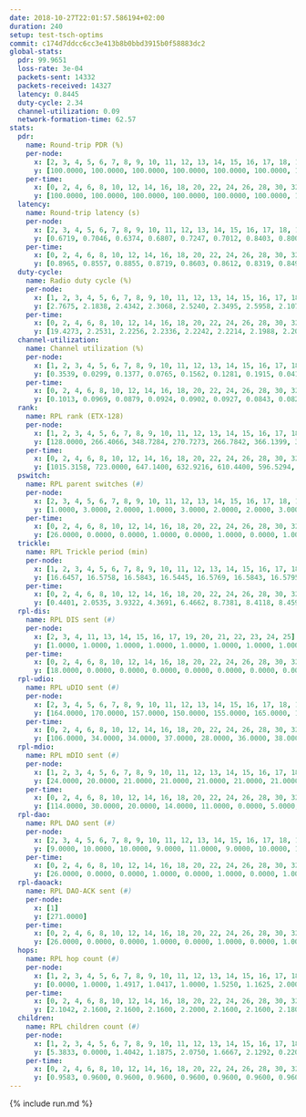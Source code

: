 ```yaml
---
date: 2018-10-27T22:01:57.586194+02:00
duration: 240
setup: test-tsch-optims
commit: c174d7ddcc6cc3e413b8b0bbd3915b0f58883dc2
global-stats:
  pdr: 99.9651
  loss-rate: 3e-04
  packets-sent: 14332
  packets-received: 14327
  latency: 0.8445
  duty-cycle: 2.34
  channel-utilization: 0.09
  network-formation-time: 62.57
stats:
  pdr:
    name: Round-trip PDR (%)
    per-node:
      x: [2, 3, 4, 5, 6, 7, 8, 9, 10, 11, 12, 13, 14, 15, 16, 17, 18, 19, 20, 21, 22, 23, 24, 25]
      y: [100.0000, 100.0000, 100.0000, 100.0000, 100.0000, 100.0000, 100.0000, 100.0000, 100.0000, 100.0000, 100.0000, 100.0000, 100.0000, 100.0000, 100.0000, 100.0000, 100.0000, 100.0000, 99.8336, 100.0000, 100.0000, 100.0000, 99.3220, 100.0000]
    per-time:
      x: [0, 2, 4, 6, 8, 10, 12, 14, 16, 18, 20, 22, 24, 26, 28, 30, 32, 34, 36, 38, 40, 42, 44, 46, 48, 50, 52, 54, 56, 58, 60, 62, 64, 66, 68, 70, 72, 74, 76, 78, 80, 82, 84, 86, 88, 90, 92, 94, 96, 98, 100, 102, 104, 106, 108, 110, 112, 114, 116, 118, 120, 122, 124, 126, 128, 130, 132, 134, 136, 138, 140, 142, 144, 146, 148, 150, 152, 154, 156, 158, 160, 162, 164, 166, 168, 170, 172, 174, 176, 178, 180, 182, 184, 186, 188, 190, 192, 194, 196, 198, 200, 202, 204, 206, 208, 210, 212, 214, 216, 218, 220, 222, 224, 226, 228, 230, 232, 234, 236, 238]
      y: [100.0000, 100.0000, 100.0000, 100.0000, 100.0000, 100.0000, 100.0000, 100.0000, 100.0000, 100.0000, 100.0000, 100.0000, 100.0000, 100.0000, 100.0000, 100.0000, 100.0000, 100.0000, 100.0000, 100.0000, 100.0000, 100.0000, 100.0000, 100.0000, 100.0000, 100.0000, 100.0000, 100.0000, 100.0000, 100.0000, 100.0000, 100.0000, 100.0000, 100.0000, 100.0000, 100.0000, 100.0000, 100.0000, 100.0000, 100.0000, 100.0000, 100.0000, 100.0000, 100.0000, 100.0000, 100.0000, 100.0000, 100.0000, 100.0000, 100.0000, 100.0000, 100.0000, 100.0000, 100.0000, 100.0000, 100.0000, 100.0000, 100.0000, 100.0000, 100.0000, 100.0000, 100.0000, 99.1667, 97.5000, 100.0000, 99.1667, 100.0000, 100.0000, 100.0000, 100.0000, 100.0000, 100.0000, 100.0000, 100.0000, 100.0000, 100.0000, 100.0000, 100.0000, 100.0000, 100.0000, 100.0000, 100.0000, 100.0000, 100.0000, 100.0000, 100.0000, 100.0000, 100.0000, 100.0000, 100.0000, 100.0000, 100.0000, 100.0000, 100.0000, 100.0000, 100.0000, 100.0000, 100.0000, 100.0000, 100.0000, 100.0000, 100.0000, 100.0000, 100.0000, 100.0000, 100.0000, 100.0000, 100.0000, 100.0000, 100.0000, 100.0000, 100.0000, 100.0000, 100.0000, 100.0000, 100.0000, 100.0000, 100.0000, 100.0000, 100.0000]
  latency:
    name: Round-trip latency (s)
    per-node:
      x: [2, 3, 4, 5, 6, 7, 8, 9, 10, 11, 12, 13, 14, 15, 16, 17, 18, 19, 20, 21, 22, 23, 24, 25]
      y: [0.6719, 0.7046, 0.6374, 0.6807, 0.7247, 0.7012, 0.8403, 0.8003, 0.7543, 0.8347, 0.7340, 0.7889, 0.9024, 0.8515, 0.8361, 0.8446, 0.9173, 0.9508, 1.0175, 0.9660, 0.9296, 1.0674, 1.0839, 1.0129]
    per-time:
      x: [0, 2, 4, 6, 8, 10, 12, 14, 16, 18, 20, 22, 24, 26, 28, 30, 32, 34, 36, 38, 40, 42, 44, 46, 48, 50, 52, 54, 56, 58, 60, 62, 64, 66, 68, 70, 72, 74, 76, 78, 80, 82, 84, 86, 88, 90, 92, 94, 96, 98, 100, 102, 104, 106, 108, 110, 112, 114, 116, 118, 120, 122, 124, 126, 128, 130, 132, 134, 136, 138, 140, 142, 144, 146, 148, 150, 152, 154, 156, 158, 160, 162, 164, 166, 168, 170, 172, 174, 176, 178, 180, 182, 184, 186, 188, 190, 192, 194, 196, 198, 200, 202, 204, 206, 208, 210, 212, 214, 216, 218, 220, 222, 224, 226, 228, 230, 232, 234, 236, 238]
      y: [0.8965, 0.8557, 0.8855, 0.8719, 0.8603, 0.8612, 0.8319, 0.8492, 0.8746, 0.8486, 0.8676, 0.8801, 0.8704, 0.8651, 0.8737, 0.8740, 0.8628, 0.8600, 0.8422, 0.8458, 0.8629, 0.8769, 0.8716, 0.8430, 0.8564, 0.8475, 0.8494, 0.8416, 0.8761, 0.8487, 0.8591, 0.9111, 0.8959, 0.8803, 0.8873, 0.8554, 0.8759, 0.8559, 0.8585, 0.8841, 0.8846, 0.8746, 0.8716, 0.8455, 0.8388, 0.8709, 0.8866, 0.8931, 0.8600, 0.8530, 0.8657, 0.8671, 0.8730, 0.8670, 0.8669, 0.8685, 0.8433, 0.8516, 0.8515, 0.8480, 0.8491, 0.8683, 0.8508, 0.8311, 0.8554, 0.8321, 0.8251, 0.8323, 0.8472, 0.8685, 0.8427, 0.8894, 0.8250, 0.8336, 0.8397, 0.8286, 0.8281, 0.8393, 0.8341, 0.8261, 0.8308, 0.8136, 0.8082, 0.8423, 0.8123, 0.8154, 0.8380, 0.8098, 0.8189, 0.8335, 0.8104, 0.8029, 0.8158, 0.8221, 0.8237, 0.8231, 0.8012, 0.7983, 0.7947, 0.8025, 0.7909, 0.8269, 0.7984, 0.7933, 0.7881, 0.7930, 0.8084, 0.8359, 0.8113, 0.7999, 0.8276, 0.8169, 0.8610, 0.8592, 0.8202, 0.8313, 0.8236, 0.7756, 0.8034, 0.7729]
  duty-cycle:
    name: Radio duty cycle (%)
    per-node:
      x: [1, 2, 3, 4, 5, 6, 7, 8, 9, 10, 11, 12, 13, 14, 15, 16, 17, 18, 19, 20, 21, 22, 23, 24, 25]
      y: [2.7675, 2.1838, 2.4342, 2.3068, 2.5240, 2.3495, 2.5958, 2.1075, 2.1505, 2.1362, 2.1916, 2.2617, 2.6333, 2.2474, 2.3604, 2.3205, 2.2300, 2.4044, 2.3607, 2.3485, 2.2372, 2.3398, 2.2872, 2.4382, 2.3352]
    per-time:
      x: [0, 2, 4, 6, 8, 10, 12, 14, 16, 18, 20, 22, 24, 26, 28, 30, 32, 34, 36, 38, 40, 42, 44, 46, 48, 50, 52, 54, 56, 58, 60, 62, 64, 66, 68, 70, 72, 74, 76, 78, 80, 82, 84, 86, 88, 90, 92, 94, 96, 98, 100, 102, 104, 106, 108, 110, 112, 114, 116, 118, 120, 122, 124, 126, 128, 130, 132, 134, 136, 138, 140, 142, 144, 146, 148, 150, 152, 154, 156, 158, 160, 162, 164, 166, 168, 170, 172, 174, 176, 178, 180, 182, 184, 186, 188, 190, 192, 194, 196, 198, 200, 202, 204, 206, 208, 210, 212, 214, 216, 218, 220, 222, 224, 226, 228, 230, 232, 234, 236, 238]
      y: [19.4273, 2.2531, 2.2256, 2.2336, 2.2242, 2.2214, 2.1988, 2.2061, 2.2464, 2.1903, 2.2218, 2.2034, 2.2203, 2.2027, 2.2828, 2.2037, 2.2132, 2.2170, 2.1878, 2.2032, 2.2203, 2.2245, 2.2165, 2.2008, 2.1911, 2.2143, 2.1882, 2.1842, 2.1982, 2.2154, 2.1812, 2.1975, 2.1963, 2.1970, 2.1949, 2.1864, 2.1853, 2.1823, 2.1913, 2.2000, 2.1763, 2.2027, 2.1812, 2.1875, 2.1539, 2.1833, 2.1862, 2.1950, 2.1784, 2.1976, 2.1669, 2.1702, 2.1755, 2.1803, 2.1820, 2.1885, 2.1744, 2.1857, 2.1698, 2.1760, 2.1603, 2.1913, 2.1666, 2.2173, 2.3245, 2.1850, 2.1952, 2.2001, 2.2017, 2.2060, 2.2070, 2.2133, 2.2044, 2.1975, 2.1984, 2.1824, 2.2094, 2.1997, 2.2094, 2.2125, 2.2069, 2.1902, 2.1801, 2.2026, 2.2029, 2.2031, 2.2104, 2.1951, 2.1928, 2.1876, 2.2322, 2.2001, 2.2192, 2.2040, 2.2306, 2.2138, 2.2095, 2.2045, 2.2230, 2.1938, 2.1987, 2.2119, 2.2085, 2.1726, 2.2189, 2.1740, 2.1820, 2.1831, 2.1746, 2.1737, 2.1764, 2.1739, 2.1871, 2.1856, 2.1839, 2.1702, 2.1767, 2.1777, 2.2120, 2.1612]
  channel-utilization:
    name: Channel utilization (%)
    per-node:
      x: [1, 2, 3, 4, 5, 6, 7, 8, 9, 10, 11, 12, 13, 14, 15, 16, 17, 18, 19, 20, 21, 22, 23, 24, 25]
      y: [0.3539, 0.0299, 0.1377, 0.0765, 0.1562, 0.1281, 0.1915, 0.0413, 0.0336, 0.0396, 0.0340, 0.0879, 0.1809, 0.0388, 0.1169, 0.0796, 0.0429, 0.0871, 0.0512, 0.0562, 0.0390, 0.0581, 0.0355, 0.0379, 0.0336]
    per-time:
      x: [0, 2, 4, 6, 8, 10, 12, 14, 16, 18, 20, 22, 24, 26, 28, 30, 32, 34, 36, 38, 40, 42, 44, 46, 48, 50, 52, 54, 56, 58, 60, 62, 64, 66, 68, 70, 72, 74, 76, 78, 80, 82, 84, 86, 88, 90, 92, 94, 96, 98, 100, 102, 104, 106, 108, 110, 112, 114, 116, 118, 120, 122, 124, 126, 128, 130, 132, 134, 136, 138, 140, 142, 144, 146, 148, 150, 152, 154, 156, 158, 160, 162, 164, 166, 168, 170, 172, 174, 176, 178, 180, 182, 184, 186, 188, 190, 192, 194, 196, 198, 200, 202, 204, 206, 208, 210, 212, 214, 216, 218, 220, 222, 224, 226, 228, 230, 232, 234, 236, 238]
      y: [0.1013, 0.0969, 0.0879, 0.0924, 0.0902, 0.0927, 0.0843, 0.0825, 0.0953, 0.0804, 0.0915, 0.0858, 0.0905, 0.0851, 0.1082, 0.0853, 0.0889, 0.0883, 0.0821, 0.0878, 0.0919, 0.0939, 0.0899, 0.0861, 0.0824, 0.0893, 0.0832, 0.0842, 0.0867, 0.0922, 0.0849, 0.0870, 0.0894, 0.0902, 0.0873, 0.0836, 0.0873, 0.0840, 0.0856, 0.0966, 0.0841, 0.0880, 0.0843, 0.0898, 0.0780, 0.0813, 0.0869, 0.0918, 0.0876, 0.0867, 0.0799, 0.0795, 0.0825, 0.0850, 0.0855, 0.0888, 0.0819, 0.0856, 0.0808, 0.0817, 0.0781, 0.0872, 0.0793, 0.1078, 0.0947, 0.0846, 0.0878, 0.0907, 0.0893, 0.0928, 0.0924, 0.0923, 0.0902, 0.0879, 0.0866, 0.0793, 0.0903, 0.0849, 0.0884, 0.0927, 0.0902, 0.0848, 0.0820, 0.0867, 0.0869, 0.0872, 0.0878, 0.0848, 0.0854, 0.0825, 0.0957, 0.0852, 0.0868, 0.0843, 0.0942, 0.0882, 0.0872, 0.0855, 0.0899, 0.0821, 0.0845, 0.0862, 0.0853, 0.0762, 0.0884, 0.0766, 0.0805, 0.0825, 0.0821, 0.0797, 0.0827, 0.0812, 0.0860, 0.0848, 0.0861, 0.0805, 0.0820, 0.0789, 0.0899, 0.0734]
  rank:
    name: RPL rank (ETX-128)
    per-node:
      x: [1, 2, 3, 4, 5, 6, 7, 8, 9, 10, 11, 12, 13, 14, 15, 16, 17, 18, 19, 20, 21, 22, 23, 24, 25]
      y: [128.0000, 266.4066, 348.7284, 270.7273, 266.7842, 366.1399, 324.8017, 469.3471, 493.8477, 417.2016, 512.7910, 417.5579, 457.2245, 623.2103, 494.3347, 558.0121, 562.1653, 669.5120, 673.4080, 743.8750, 771.6944, 699.3347, 855.2789, 1382.3488, 832.9840]
    per-time:
      x: [0, 2, 4, 6, 8, 10, 12, 14, 16, 18, 20, 22, 24, 26, 28, 30, 32, 34, 36, 38, 40, 42, 44, 46, 48, 50, 52, 54, 56, 58, 60, 62, 64, 66, 68, 70, 72, 74, 76, 78, 80, 82, 84, 86, 88, 90, 92, 94, 96, 98, 100, 102, 104, 106, 108, 110, 112, 114, 116, 118, 120, 122, 124, 126, 128, 130, 132, 134, 136, 138, 140, 142, 144, 146, 148, 150, 152, 154, 156, 158, 160, 162, 164, 166, 168, 170, 172, 174, 176, 178, 180, 182, 184, 186, 188, 190, 192, 194, 196, 198, 200, 202, 204, 206, 208, 210, 212, 214, 216, 218, 220, 222, 224, 226, 228, 230, 232, 234, 236, 238]
      y: [1015.3158, 723.0000, 647.1400, 632.9216, 610.4400, 596.5294, 616.7400, 615.8627, 597.9020, 596.6600, 602.9216, 596.6600, 613.4400, 587.6852, 585.3400, 609.2000, 582.1400, 593.0400, 583.4600, 569.5556, 573.4808, 575.7400, 579.1600, 573.7000, 573.0784, 589.3400, 580.0962, 560.8269, 561.7400, 559.9804, 544.2549, 522.3200, 537.4400, 546.7800, 548.2157, 560.7451, 570.4717, 554.7800, 556.5800, 563.1091, 548.0196, 537.8627, 503.7600, 520.5686, 513.0196, 508.9412, 506.8431, 512.0000, 513.6667, 508.1000, 494.8800, 485.5294, 466.3200, 464.1800, 476.6346, 472.6863, 460.7843, 489.3137, 481.0600, 481.3077, 476.0800, 477.8000, 477.7547, 2799.4918, 511.9412, 489.4510, 518.6200, 547.6667, 547.9038, 514.5686, 545.5294, 550.0182, 528.3654, 513.9608, 508.9057, 515.9600, 510.7400, 515.1600, 501.5962, 507.3585, 511.8519, 490.7000, 484.1000, 479.8824, 492.1200, 509.0000, 518.3922, 506.0588, 501.4200, 487.2885, 483.9464, 466.6800, 468.4200, 468.1400, 474.5400, 472.7000, 470.0962, 489.2115, 469.4314, 466.3529, 453.8800, 450.8000, 456.1923, 451.9400, 440.8200, 444.1200, 449.0200, 446.9608, 458.0588, 451.4400, 442.3333, 439.1600, 442.2941, 459.8600, 477.9600, 477.8200, 474.3600, 462.3269, 481.8909, 452.1800]
  pswitch:
    name: RPL parent switches (#)
    per-node:
      x: [2, 3, 4, 5, 6, 7, 8, 9, 10, 11, 12, 13, 14, 15, 16, 17, 18, 19, 20, 21, 22, 23, 24, 25]
      y: [1.0000, 3.0000, 2.0000, 1.0000, 3.0000, 2.0000, 2.0000, 3.0000, 3.0000, 4.0000, 2.0000, 5.0000, 12.0000, 5.0000, 8.0000, 8.0000, 10.0000, 10.0000, 8.0000, 12.0000, 5.0000, 11.0000, 17.0000, 10.0000]
    per-time:
      x: [0, 2, 4, 6, 8, 10, 12, 14, 16, 18, 20, 22, 24, 26, 28, 30, 32, 34, 36, 38, 40, 42, 44, 46, 48, 50, 52, 54, 56, 58, 60, 62, 64, 66, 68, 70, 72, 74, 76, 78, 80, 82, 84, 86, 88, 90, 92, 94, 96, 98, 100, 102, 104, 106, 108, 110, 112, 114, 116, 118, 120, 122, 124, 126, 128, 130, 132, 134, 136, 138, 140, 142, 144, 146, 148, 150, 152, 154, 156, 158, 160, 162, 164, 166, 168, 170, 172, 174, 176, 178, 180, 182, 184, 186, 188, 190, 192, 194, 196, 198, 200, 202, 204, 206, 208, 210, 212, 214, 216, 218, 220, 222, 224, 226, 228, 230, 232, 234, 236]
      y: [26.0000, 0.0000, 0.0000, 1.0000, 0.0000, 1.0000, 0.0000, 1.0000, 1.0000, 0.0000, 1.0000, 0.0000, 0.0000, 4.0000, 0.0000, 0.0000, 0.0000, 0.0000, 0.0000, 4.0000, 2.0000, 0.0000, 0.0000, 0.0000, 1.0000, 0.0000, 2.0000, 2.0000, 0.0000, 1.0000, 1.0000, 0.0000, 0.0000, 0.0000, 1.0000, 1.0000, 3.0000, 0.0000, 0.0000, 5.0000, 1.0000, 1.0000, 0.0000, 1.0000, 1.0000, 1.0000, 1.0000, 3.0000, 1.0000, 0.0000, 0.0000, 1.0000, 0.0000, 0.0000, 2.0000, 1.0000, 1.0000, 1.0000, 0.0000, 2.0000, 0.0000, 0.0000, 3.0000, 10.0000, 1.0000, 1.0000, 0.0000, 1.0000, 2.0000, 1.0000, 1.0000, 5.0000, 2.0000, 1.0000, 3.0000, 0.0000, 0.0000, 0.0000, 2.0000, 3.0000, 4.0000, 0.0000, 0.0000, 1.0000, 0.0000, 1.0000, 1.0000, 1.0000, 0.0000, 2.0000, 6.0000, 0.0000, 0.0000, 0.0000, 0.0000, 0.0000, 2.0000, 2.0000, 1.0000, 1.0000, 0.0000, 0.0000, 2.0000, 0.0000, 0.0000, 0.0000, 0.0000, 1.0000, 1.0000, 0.0000, 1.0000, 0.0000, 1.0000, 0.0000, 0.0000, 0.0000, 0.0000, 2.0000, 5.0000]
  trickle:
    name: RPL Trickle period (min)
    per-node:
      x: [1, 2, 3, 4, 5, 6, 7, 8, 9, 10, 11, 12, 13, 14, 15, 16, 17, 18, 19, 20, 21, 22, 23, 24, 25]
      y: [16.6457, 16.5758, 16.5843, 16.5445, 16.5769, 16.5843, 16.5795, 16.5795, 16.5472, 16.5472, 16.5421, 16.5434, 16.5548, 16.5804, 16.5548, 15.8880, 16.5483, 16.5640, 16.5596, 16.5566, 16.3992, 16.5406, 16.4914, 15.0756, 16.5571]
    per-time:
      x: [0, 2, 4, 6, 8, 10, 12, 14, 16, 18, 20, 22, 24, 26, 28, 30, 32, 34, 36, 38, 40, 42, 44, 46, 48, 50, 52, 54, 56, 58, 60, 62, 64, 66, 68, 70, 72, 74, 76, 78, 80, 82, 84, 86, 88, 90, 92, 94, 96, 98, 100, 102, 104, 106, 108, 110, 112, 114, 116, 118, 120, 122, 124, 126, 128, 130, 132, 134, 136, 138, 140, 142, 144, 146, 148, 150, 152, 154, 156, 158, 160, 162, 164, 166, 168, 170, 172, 174, 176, 178, 180, 182, 184, 186, 188, 190, 192, 194, 196, 198, 200, 202, 204, 206, 208, 210, 212, 214, 216, 218, 220, 222, 224, 226, 228, 230, 232, 234, 236, 238]
      y: [0.4401, 2.0535, 3.9322, 4.3691, 6.4662, 8.7381, 8.4118, 8.4597, 10.0660, 16.7772, 17.0479, 17.1267, 17.1267, 16.9908, 17.1267, 17.4763, 17.4763, 17.4763, 17.4763, 17.4763, 17.4763, 17.4763, 17.4763, 17.4763, 17.4763, 17.4763, 17.4763, 17.4763, 17.4763, 17.4763, 17.4763, 17.4763, 17.4763, 17.4763, 17.4763, 17.4763, 17.4763, 17.4763, 17.4763, 17.4763, 17.4763, 17.4763, 17.4763, 17.4763, 17.4763, 17.4763, 17.4763, 17.4763, 17.4763, 17.4763, 17.4763, 17.4763, 17.4763, 17.4763, 17.4763, 17.4763, 17.4763, 17.4763, 17.4763, 17.4763, 17.4763, 17.4763, 17.4763, 14.9325, 16.4777, 16.8766, 16.9520, 16.9623, 17.0562, 17.1336, 17.1336, 17.1585, 17.1402, 17.4763, 17.4763, 17.4763, 17.4763, 17.4763, 17.4763, 17.4763, 17.4763, 17.4763, 17.4763, 17.4763, 17.4763, 17.4763, 17.4763, 17.4763, 17.4763, 17.4763, 17.4763, 17.4763, 17.4763, 17.4763, 17.4763, 17.4763, 17.4763, 17.4763, 17.4763, 17.4763, 17.4763, 17.4763, 17.4763, 17.4763, 17.4763, 17.4763, 17.4763, 17.4763, 17.4763, 17.4763, 17.4763, 17.4763, 17.4763, 17.4763, 17.4763, 17.4763, 17.4763, 17.4763, 17.4763, 17.4763]
  rpl-dis:
    name: RPL DIS sent (#)
    per-node:
      x: [2, 3, 4, 11, 13, 14, 15, 16, 17, 19, 20, 21, 22, 23, 24, 25]
      y: [1.0000, 1.0000, 1.0000, 1.0000, 1.0000, 1.0000, 1.0000, 1.0000, 1.0000, 1.0000, 1.0000, 1.0000, 2.0000, 2.0000, 3.0000, 1.0000]
    per-time:
      x: [0, 2, 4, 6, 8, 10, 12, 14, 16, 18, 20, 22, 24, 26, 28, 30, 32, 34, 36, 38, 40, 42, 44, 46, 48, 50, 52, 54, 56, 58, 60, 62, 64, 66, 68, 70, 72, 74, 76, 78, 80, 82, 84, 86, 88, 90, 92, 94, 96, 98, 100, 102, 104, 106, 108, 110, 112, 114, 116, 118, 120, 122, 124, 126]
      y: [18.0000, 0.0000, 0.0000, 0.0000, 0.0000, 0.0000, 0.0000, 0.0000, 0.0000, 0.0000, 0.0000, 0.0000, 0.0000, 0.0000, 0.0000, 0.0000, 0.0000, 0.0000, 0.0000, 0.0000, 0.0000, 0.0000, 0.0000, 0.0000, 0.0000, 0.0000, 0.0000, 0.0000, 0.0000, 0.0000, 0.0000, 0.0000, 0.0000, 0.0000, 0.0000, 0.0000, 0.0000, 0.0000, 0.0000, 0.0000, 0.0000, 0.0000, 0.0000, 0.0000, 0.0000, 0.0000, 0.0000, 0.0000, 0.0000, 0.0000, 0.0000, 0.0000, 0.0000, 0.0000, 0.0000, 0.0000, 0.0000, 0.0000, 0.0000, 0.0000, 0.0000, 0.0000, 0.0000, 2.0000]
  rpl-udio:
    name: RPL uDIO sent (#)
    per-node:
      x: [2, 3, 4, 5, 6, 7, 8, 9, 10, 11, 12, 13, 14, 15, 16, 17, 18, 19, 20, 21, 22, 23, 24, 25]
      y: [164.0000, 170.0000, 157.0000, 150.0000, 155.0000, 165.0000, 171.0000, 162.0000, 160.0000, 168.0000, 170.0000, 164.0000, 167.0000, 178.0000, 180.0000, 166.0000, 171.0000, 168.0000, 173.0000, 170.0000, 180.0000, 161.0000, 178.0000, 163.0000]
    per-time:
      x: [0, 2, 4, 6, 8, 10, 12, 14, 16, 18, 20, 22, 24, 26, 28, 30, 32, 34, 36, 38, 40, 42, 44, 46, 48, 50, 52, 54, 56, 58, 60, 62, 64, 66, 68, 70, 72, 74, 76, 78, 80, 82, 84, 86, 88, 90, 92, 94, 96, 98, 100, 102, 104, 106, 108, 110, 112, 114, 116, 118, 120, 122, 124, 126, 128, 130, 132, 134, 136, 138, 140, 142, 144, 146, 148, 150, 152, 154, 156, 158, 160, 162, 164, 166, 168, 170, 172, 174, 176, 178, 180, 182, 184, 186, 188, 190, 192, 194, 196, 198, 200, 202, 204, 206, 208, 210, 212, 214, 216, 218, 220, 222, 224, 226, 228, 230, 232, 234, 236, 238, 240]
      y: [106.0000, 34.0000, 34.0000, 37.0000, 28.0000, 36.0000, 38.0000, 31.0000, 38.0000, 32.0000, 29.0000, 29.0000, 32.0000, 36.0000, 39.0000, 36.0000, 29.0000, 33.0000, 32.0000, 26.0000, 30.0000, 35.0000, 30.0000, 37.0000, 34.0000, 32.0000, 34.0000, 35.0000, 29.0000, 29.0000, 34.0000, 37.0000, 37.0000, 36.0000, 35.0000, 31.0000, 33.0000, 34.0000, 29.0000, 38.0000, 31.0000, 32.0000, 26.0000, 34.0000, 33.0000, 34.0000, 28.0000, 32.0000, 39.0000, 33.0000, 34.0000, 30.0000, 32.0000, 32.0000, 37.0000, 34.0000, 30.0000, 33.0000, 32.0000, 33.0000, 32.0000, 32.0000, 38.0000, 33.0000, 38.0000, 29.0000, 29.0000, 33.0000, 36.0000, 31.0000, 38.0000, 33.0000, 31.0000, 32.0000, 32.0000, 35.0000, 29.0000, 31.0000, 35.0000, 27.0000, 38.0000, 29.0000, 30.0000, 30.0000, 33.0000, 37.0000, 33.0000, 27.0000, 34.0000, 29.0000, 38.0000, 35.0000, 37.0000, 32.0000, 31.0000, 32.0000, 30.0000, 36.0000, 35.0000, 35.0000, 35.0000, 29.0000, 33.0000, 26.0000, 34.0000, 32.0000, 31.0000, 31.0000, 32.0000, 34.0000, 37.0000, 30.0000, 33.0000, 34.0000, 28.0000, 33.0000, 35.0000, 36.0000, 32.0000, 28.0000, 0.0000]
  rpl-mdio:
    name: RPL mDIO sent (#)
    per-node:
      x: [1, 2, 3, 4, 5, 6, 7, 8, 9, 10, 11, 12, 13, 14, 15, 16, 17, 18, 19, 20, 21, 22, 23, 24, 25]
      y: [24.0000, 20.0000, 21.0000, 21.0000, 21.0000, 21.0000, 21.0000, 20.0000, 21.0000, 20.0000, 20.0000, 23.0000, 21.0000, 21.0000, 21.0000, 27.0000, 21.0000, 21.0000, 21.0000, 21.0000, 24.0000, 21.0000, 22.0000, 31.0000, 21.0000]
    per-time:
      x: [0, 2, 4, 6, 8, 10, 12, 14, 16, 18, 20, 22, 24, 26, 28, 30, 32, 34, 36, 38, 40, 42, 44, 46, 48, 50, 52, 54, 56, 58, 60, 62, 64, 66, 68, 70, 72, 74, 76, 78, 80, 82, 84, 86, 88, 90, 92, 94, 96, 98, 100, 102, 104, 106, 108, 110, 112, 114, 116, 118, 120, 122, 124, 126, 128, 130, 132, 134, 136, 138, 140, 142, 144, 146, 148, 150, 152, 154, 156, 158, 160, 162, 164, 166, 168, 170, 172, 174, 176, 178, 180, 182, 184, 186, 188, 190, 192, 194, 196, 198, 200, 202, 204, 206, 208, 210, 212, 214, 216, 218, 220, 222, 224, 226, 228, 230, 232, 234, 236, 238]
      y: [114.0000, 30.0000, 20.0000, 14.0000, 11.0000, 0.0000, 5.0000, 9.0000, 13.0000, 3.0000, 1.0000, 0.0000, 0.0000, 2.0000, 9.0000, 3.0000, 5.0000, 6.0000, 0.0000, 0.0000, 0.0000, 0.0000, 5.0000, 7.0000, 4.0000, 6.0000, 3.0000, 0.0000, 0.0000, 0.0000, 2.0000, 10.0000, 5.0000, 5.0000, 3.0000, 0.0000, 1.0000, 0.0000, 0.0000, 2.0000, 4.0000, 7.0000, 6.0000, 5.0000, 0.0000, 0.0000, 1.0000, 0.0000, 4.0000, 4.0000, 7.0000, 5.0000, 4.0000, 0.0000, 0.0000, 0.0000, 0.0000, 6.0000, 6.0000, 7.0000, 4.0000, 2.0000, 0.0000, 4.0000, 5.0000, 4.0000, 5.0000, 6.0000, 7.0000, 4.0000, 0.0000, 1.0000, 0.0000, 1.0000, 2.0000, 7.0000, 3.0000, 6.0000, 6.0000, 0.0000, 0.0000, 0.0000, 1.0000, 5.0000, 4.0000, 5.0000, 7.0000, 2.0000, 0.0000, 1.0000, 0.0000, 1.0000, 10.0000, 6.0000, 3.0000, 2.0000, 2.0000, 0.0000, 2.0000, 0.0000, 2.0000, 6.0000, 8.0000, 3.0000, 4.0000, 1.0000, 0.0000, 0.0000, 0.0000, 6.0000, 2.0000, 5.0000, 5.0000, 6.0000, 0.0000, 1.0000, 0.0000, 0.0000, 7.0000, 8.0000]
  rpl-dao:
    name: RPL DAO sent (#)
    per-node:
      x: [2, 3, 4, 5, 6, 7, 8, 9, 10, 11, 12, 13, 14, 15, 16, 17, 18, 19, 20, 21, 22, 23, 24, 25]
      y: [9.0000, 10.0000, 10.0000, 9.0000, 11.0000, 9.0000, 10.0000, 10.0000, 10.0000, 11.0000, 10.0000, 12.0000, 12.0000, 11.0000, 10.0000, 12.0000, 15.0000, 13.0000, 12.0000, 15.0000, 11.0000, 13.0000, 22.0000, 15.0000]
    per-time:
      x: [0, 2, 4, 6, 8, 10, 12, 14, 16, 18, 20, 22, 24, 26, 28, 30, 32, 34, 36, 38, 40, 42, 44, 46, 48, 50, 52, 54, 56, 58, 60, 62, 64, 66, 68, 70, 72, 74, 76, 78, 80, 82, 84, 86, 88, 90, 92, 94, 96, 98, 100, 102, 104, 106, 108, 110, 112, 114, 116, 118, 120, 122, 124, 126, 128, 130, 132, 134, 136, 138, 140, 142, 144, 146, 148, 150, 152, 154, 156, 158, 160, 162, 164, 166, 168, 170, 172, 174, 176, 178, 180, 182, 184, 186, 188, 190, 192, 194, 196, 198, 200, 202, 204, 206, 208, 210, 212, 214, 216, 218, 220, 222, 224, 226, 228, 230, 232, 234, 236, 238, 240]
      y: [26.0000, 0.0000, 0.0000, 1.0000, 0.0000, 1.0000, 0.0000, 1.0000, 1.0000, 0.0000, 1.0000, 0.0000, 0.0000, 4.0000, 16.0000, 0.0000, 0.0000, 0.0000, 0.0000, 5.0000, 2.0000, 1.0000, 0.0000, 0.0000, 1.0000, 0.0000, 2.0000, 4.0000, 8.0000, 4.0000, 1.0000, 0.0000, 0.0000, 3.0000, 3.0000, 1.0000, 2.0000, 0.0000, 1.0000, 5.0000, 1.0000, 1.0000, 3.0000, 8.0000, 2.0000, 1.0000, 1.0000, 4.0000, 3.0000, 0.0000, 0.0000, 1.0000, 0.0000, 1.0000, 5.0000, 1.0000, 2.0000, 9.0000, 0.0000, 3.0000, 0.0000, 1.0000, 7.0000, 11.0000, 1.0000, 2.0000, 0.0000, 1.0000, 4.0000, 1.0000, 2.0000, 10.0000, 2.0000, 3.0000, 3.0000, 0.0000, 2.0000, 2.0000, 2.0000, 3.0000, 4.0000, 0.0000, 2.0000, 2.0000, 1.0000, 3.0000, 4.0000, 3.0000, 2.0000, 2.0000, 6.0000, 2.0000, 1.0000, 0.0000, 1.0000, 0.0000, 2.0000, 4.0000, 2.0000, 1.0000, 6.0000, 1.0000, 4.0000, 0.0000, 2.0000, 3.0000, 0.0000, 1.0000, 1.0000, 0.0000, 1.0000, 3.0000, 4.0000, 1.0000, 4.0000, 2.0000, 2.0000, 2.0000, 4.0000, 2.0000, 0.0000]
  rpl-daoack:
    name: RPL DAO-ACK sent (#)
    per-node:
      x: [1]
      y: [271.0000]
    per-time:
      x: [0, 2, 4, 6, 8, 10, 12, 14, 16, 18, 20, 22, 24, 26, 28, 30, 32, 34, 36, 38, 40, 42, 44, 46, 48, 50, 52, 54, 56, 58, 60, 62, 64, 66, 68, 70, 72, 74, 76, 78, 80, 82, 84, 86, 88, 90, 92, 94, 96, 98, 100, 102, 104, 106, 108, 110, 112, 114, 116, 118, 120, 122, 124, 126, 128, 130, 132, 134, 136, 138, 140, 142, 144, 146, 148, 150, 152, 154, 156, 158, 160, 162, 164, 166, 168, 170, 172, 174, 176, 178, 180, 182, 184, 186, 188, 190, 192, 194, 196, 198, 200, 202, 204, 206, 208, 210, 212, 214, 216, 218, 220, 222, 224, 226, 228, 230, 232, 234, 236, 238, 240]
      y: [26.0000, 0.0000, 0.0000, 1.0000, 0.0000, 1.0000, 0.0000, 1.0000, 1.0000, 0.0000, 1.0000, 0.0000, 0.0000, 4.0000, 16.0000, 0.0000, 0.0000, 0.0000, 0.0000, 5.0000, 2.0000, 1.0000, 0.0000, 0.0000, 1.0000, 0.0000, 2.0000, 4.0000, 8.0000, 4.0000, 1.0000, 0.0000, 0.0000, 3.0000, 3.0000, 1.0000, 2.0000, 0.0000, 1.0000, 5.0000, 1.0000, 1.0000, 3.0000, 8.0000, 2.0000, 1.0000, 1.0000, 4.0000, 3.0000, 0.0000, 0.0000, 1.0000, 0.0000, 1.0000, 5.0000, 1.0000, 2.0000, 8.0000, 0.0000, 3.0000, 0.0000, 1.0000, 6.0000, 2.0000, 1.0000, 2.0000, 0.0000, 1.0000, 4.0000, 1.0000, 2.0000, 10.0000, 2.0000, 3.0000, 3.0000, 0.0000, 2.0000, 2.0000, 2.0000, 3.0000, 4.0000, 0.0000, 2.0000, 2.0000, 1.0000, 3.0000, 4.0000, 3.0000, 2.0000, 2.0000, 6.0000, 2.0000, 1.0000, 0.0000, 1.0000, 0.0000, 2.0000, 4.0000, 2.0000, 1.0000, 6.0000, 1.0000, 4.0000, 0.0000, 2.0000, 3.0000, 0.0000, 1.0000, 1.0000, 0.0000, 1.0000, 3.0000, 4.0000, 1.0000, 4.0000, 2.0000, 2.0000, 2.0000, 4.0000, 2.0000, 0.0000]
  hops:
    name: RPL hop count (#)
    per-node:
      x: [1, 2, 3, 4, 5, 6, 7, 8, 9, 10, 11, 12, 13, 14, 15, 16, 17, 18, 19, 20, 21, 22, 23, 24, 25]
      y: [0.0000, 1.0000, 1.4917, 1.0417, 1.0000, 1.5250, 1.1625, 2.0000, 2.1875, 2.0000, 2.2417, 1.3958, 2.0000, 3.0000, 2.0542, 2.1833, 2.2167, 2.8417, 3.1417, 3.6333, 3.3208, 3.0500, 4.1046, 4.2134, 4.0875]
    per-time:
      x: [0, 2, 4, 6, 8, 10, 12, 14, 16, 18, 20, 22, 24, 26, 28, 30, 32, 34, 36, 38, 40, 42, 44, 46, 48, 50, 52, 54, 56, 58, 60, 62, 64, 66, 68, 70, 72, 74, 76, 78, 80, 82, 84, 86, 88, 90, 92, 94, 96, 98, 100, 102, 104, 106, 108, 110, 112, 114, 116, 118, 120, 122, 124, 126, 128, 130, 132, 134, 136, 138, 140, 142, 144, 146, 148, 150, 152, 154, 156, 158, 160, 162, 164, 166, 168, 170, 172, 174, 176, 178, 180, 182, 184, 186, 188, 190, 192, 194, 196, 198, 200, 202, 204, 206, 208, 210, 212, 214, 216, 218, 220, 222, 224, 226, 228, 230, 232, 234, 236, 238]
      y: [2.1042, 2.1600, 2.1600, 2.1600, 2.2000, 2.1600, 2.1600, 2.1800, 2.2200, 2.2400, 2.2600, 2.2800, 2.2800, 2.2800, 2.2800, 2.2800, 2.2800, 2.2800, 2.2800, 2.2600, 2.2400, 2.2400, 2.2400, 2.2400, 2.2600, 2.2800, 2.2800, 2.2400, 2.2000, 2.2000, 2.2000, 2.2000, 2.2000, 2.2000, 2.2400, 2.2400, 2.2400, 2.2400, 2.2400, 2.2600, 2.2800, 2.2800, 2.2800, 2.2400, 2.2800, 2.3200, 2.2800, 2.2400, 2.2800, 2.2800, 2.2800, 2.2800, 2.2800, 2.2800, 2.2600, 2.2400, 2.2200, 2.2800, 2.2800, 2.2400, 2.2400, 2.2400, 2.2400, 2.2400, 2.2800, 2.2800, 2.2800, 2.2800, 2.4400, 2.4400, 2.4400, 2.4400, 2.4200, 2.4000, 2.3600, 2.3600, 2.3600, 2.3600, 2.3400, 2.3200, 2.3200, 2.3200, 2.3200, 2.3200, 2.3200, 2.3600, 2.3200, 2.2800, 2.2800, 2.3600, 2.3800, 2.4400, 2.4400, 2.4400, 2.4400, 2.4400, 2.3600, 2.2400, 2.2400, 2.2400, 2.2400, 2.2400, 2.2400, 2.2400, 2.2400, 2.2400, 2.2400, 2.2400, 2.2400, 2.2400, 2.2400, 2.2400, 2.2400, 2.2400, 2.2400, 2.2400, 2.2400, 2.2400, 2.2400, 2.2400]
  children:
    name: RPL children count (#)
    per-node:
      x: [1, 2, 3, 4, 5, 6, 7, 8, 9, 10, 11, 12, 13, 14, 15, 16, 17, 18, 19, 20, 21, 22, 23, 24, 25]
      y: [5.3833, 0.0000, 1.4042, 1.1875, 2.0750, 1.6667, 2.1292, 0.2208, 0.0458, 0.2708, 0.0000, 0.7250, 2.2542, 0.1125, 1.6083, 0.8833, 0.1250, 1.5958, 0.4667, 0.6875, 0.1625, 0.7500, 0.1213, 0.0460, 0.0708]
    per-time:
      x: [0, 2, 4, 6, 8, 10, 12, 14, 16, 18, 20, 22, 24, 26, 28, 30, 32, 34, 36, 38, 40, 42, 44, 46, 48, 50, 52, 54, 56, 58, 60, 62, 64, 66, 68, 70, 72, 74, 76, 78, 80, 82, 84, 86, 88, 90, 92, 94, 96, 98, 100, 102, 104, 106, 108, 110, 112, 114, 116, 118, 120, 122, 124, 126, 128, 130, 132, 134, 136, 138, 140, 142, 144, 146, 148, 150, 152, 154, 156, 158, 160, 162, 164, 166, 168, 170, 172, 174, 176, 178, 180, 182, 184, 186, 188, 190, 192, 194, 196, 198, 200, 202, 204, 206, 208, 210, 212, 214, 216, 218, 220, 222, 224, 226, 228, 230, 232, 234, 236, 238]
      y: [0.9583, 0.9600, 0.9600, 0.9600, 0.9600, 0.9600, 0.9600, 0.9600, 0.9600, 0.9600, 0.9600, 0.9600, 0.9600, 0.9600, 0.9600, 0.9600, 0.9600, 0.9600, 0.9600, 0.9600, 0.9600, 0.9600, 0.9600, 0.9600, 0.9600, 0.9600, 0.9600, 0.9600, 0.9600, 0.9600, 0.9600, 0.9600, 0.9600, 0.9600, 0.9600, 0.9600, 0.9600, 0.9600, 0.9600, 0.9600, 0.9600, 0.9600, 0.9600, 0.9600, 0.9600, 0.9600, 0.9600, 0.9600, 0.9600, 0.9600, 0.9600, 0.9600, 0.9600, 0.9600, 0.9600, 0.9600, 0.9600, 0.9600, 0.9600, 0.9600, 0.9600, 0.9600, 0.9600, 0.9600, 0.9600, 0.9600, 0.9600, 0.9600, 0.9600, 0.9600, 0.9600, 0.9600, 0.9600, 0.9600, 0.9600, 0.9600, 0.9600, 0.9600, 0.9600, 0.9600, 0.9600, 0.9600, 0.9600, 0.9600, 0.9600, 0.9600, 0.9600, 0.9600, 0.9600, 0.9600, 0.9600, 0.9600, 0.9600, 0.9600, 0.9600, 0.9600, 0.9600, 0.9600, 0.9600, 0.9600, 0.9600, 0.9600, 0.9600, 0.9600, 0.9600, 0.9600, 0.9600, 0.9600, 0.9600, 0.9600, 0.9600, 0.9600, 0.9600, 0.9600, 0.9600, 0.9600, 0.9600, 0.9600, 0.9600, 0.9600]
---
```


{% include run.md %}
